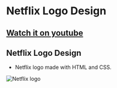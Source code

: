 # Netflix Logo Design
## [Watch it on youtube](https://youtu.be/qaq6aTpR2-A?si=PSeCR0QX6jcQ_gus)
## Netflix Logo Design
- Netflix logo made with HTML and CSS.


![Netflix logo](https://github.com/codigodinamico/netflix-logo-design/assets/130683326/2ab7edbf-fdb5-4b9d-898e-7f5d15b3e05c)

